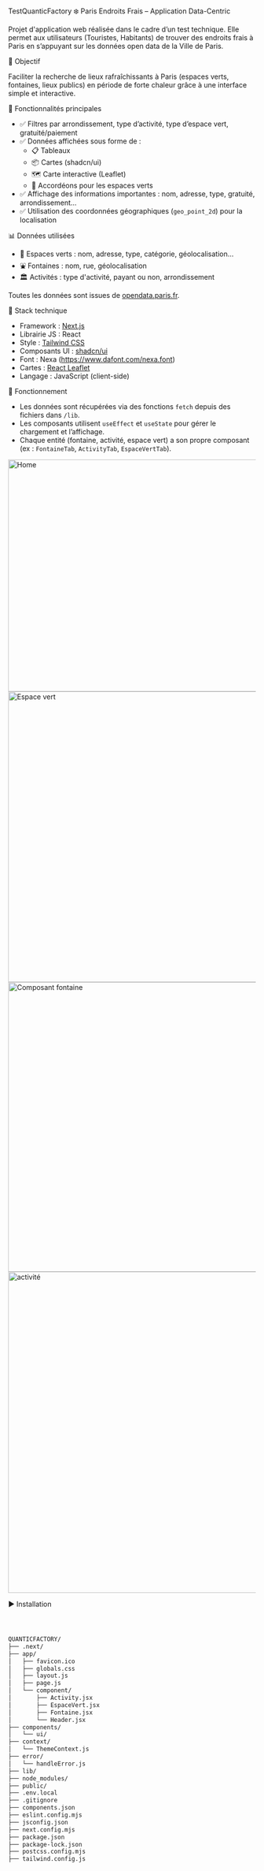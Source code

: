 
TestQuanticFactory
 ❄️ Paris Endroits Frais – Application Data-Centric

Projet d'application web réalisée dans le cadre d’un test technique. Elle permet aux utilisateurs (Touristes, Habitants) de trouver des endroits frais à Paris en s’appuyant sur les données open data de la Ville de Paris.

🎯 Objectif

Faciliter la recherche de lieux rafraîchissants à Paris (espaces verts, fontaines, lieux publics) en période de forte chaleur grâce à une interface simple et interactive.

🚀 Fonctionnalités principales

- ✅ Filtres par arrondissement, type d’activité, type d’espace vert, gratuité/paiement
- ✅ Données affichées sous forme de :
  - 📋 Tableaux
  - 📦 Cartes (shadcn/ui)
  - 🗺️ Carte interactive (Leaflet)
  - 🔽 Accordéons pour les espaces verts
- ✅ Affichage des informations importantes : nom, adresse, type, gratuité, arrondissement…
- ✅ Utilisation des coordonnées géographiques (`geo_point_2d`) pour la localisation

📊 Données utilisées

- 🌳 Espaces verts : nom, adresse, type, catégorie, géolocalisation…
- ⛲ Fontaines : nom, rue, géolocalisation
- 🏛️ Activités : type d'activité, payant ou non, arrondissement

Toutes les données sont issues de [opendata.paris.fr](https://opendata.paris.fr/).

🧱 Stack technique

- Framework : [Next.js](https://nextjs.org/)
- Librairie JS : React
- Style : [Tailwind CSS](https://tailwindcss.com/)
- Composants UI : [shadcn/ui](https://ui.shadcn.com/)
- Font : Nexa (https://www.dafont.com/nexa.font)
- Cartes : [React Leaflet](https://react-leaflet.js.org/)
- Langage : JavaScript (client-side)

 🧪 Fonctionnement

- Les données sont récupérées via des fonctions `fetch` depuis des fichiers dans `/lib`.
- Les composants utilisent `useEffect` et `useState` pour gérer le chargement et l’affichage.
- Chaque entité (fontaine, activité, espace vert) a son propre composant (ex : `FontaineTab`, `ActivityTab`, `EspaceVertTab`).

<img width="1027" height="471" alt="Home" src="https://github.com/user-attachments/assets/ab976cc0-c408-47ca-b127-93f85decf6e4" />
<img width="1026" height="590" alt="Espace vert" src="https://github.com/user-attachments/assets/a9d5b930-8cf2-4f3c-8fef-14148d245273" />
<img width="1028" height="588" alt="Composant fontaine" src="https://github.com/user-attachments/assets/eaa35d25-3042-4964-90fe-139229d8d910" />
<img width="1034" height="652" alt="activité" src="https://github.com/user-attachments/assets/dba98f2d-3ef8-48f0-936d-d6afcfdb79dd" />



 ▶️ Installation

```bash



QUANTICFACTORY/
├── .next/                 
├── app/                 
│   ├── favicon.ico        
│   ├── globals.css          
│   ├── layout.js           
│   ├── page.js             
│   └── component/          
│       ├── Activity.jsx
│       ├── EspaceVert.jsx
│       ├── Fontaine.jsx
│       └── Header.jsx
├── components/
│   └── ui/                
├── context/
│   └── ThemeContext.js     
├── error/
│   └── handleError.js     
├── lib/                   
├── node_modules/        
├── public/               
├── .env.local             
├── .gitignore             
├── components.json        
├── eslint.config.mjs      
├── jsconfig.json          
├── next.config.mjs       
├── package.json          
├── package-lock.json     
├── postcss.config.mjs    
├── tailwind.config.js    
